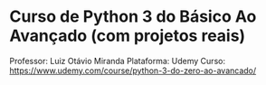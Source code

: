 # Curso de Python 3 do Básico Ao Avançado (com projetos reais)
Professor: Luiz Otávio Miranda
Plataforma: Udemy
Curso: https://www.udemy.com/course/python-3-do-zero-ao-avancado/
